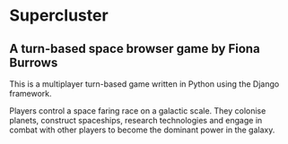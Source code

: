 Supercluster
============

A turn-based space browser game by Fiona Burrows
------------------------------------------------

This is a multiplayer turn-based game written in Python using the Django framework.

Players control a space faring race on a galactic scale. They colonise planets, construct spaceships, research technologies and engage in combat with other players to become the dominant power in the galaxy.